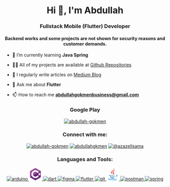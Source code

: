 <h1 align="center">Hi 👋, I'm Abdullah</h1>
<h3 align="center">Fullstack Mobile (Flutter) Developer</h3>
<h4 align="center">Backend works and some projects are not shown for security reasons and customer demands.</h4>

- 🌱 I’m currently learning **Java Spring**

- 👨‍💻 All of my projects are available at [Github Repositories](https://github.com/AzazelSensei?tab=repositories)

- 📝 I regularly write articles on [Medium Blog](https://medium.com/@azazellsama)

- 💬 Ask me about **Flutter**

- 📫 How to reach me **abdullahgokmenbusiness@gmail.com**

<h3 align="center">Google Play</h3>
<p align="center">
<a href="https://play.google.com/store/apps/dev?id=6236335327571324743" target="blank"><img align="center" src="https://play.google/about/howplayworks/static/assets/social/share_google_play_logo.png" alt="abdullah-gokmen" height="60" width="140" /></a>
</p>


<h3 align="center">Connect with me:</h3>
<p align="center">
<a href="https://linkedin.com/in/abdullah-gokmen" target="blank"><img align="center" src="https://raw.githubusercontent.com/rahuldkjain/github-profile-readme-generator/master/src/images/icons/Social/linked-in-alt.svg" alt="abdullah-gokmen" height="30" width="40" /></a>
<a href="https://instagram.com/abdullahgkmen" target="blank"><img align="center" src="https://raw.githubusercontent.com/rahuldkjain/github-profile-readme-generator/master/src/images/icons/Social/instagram.svg" alt="abdullahgkmen" height="30" width="40" /></a>
<a href="https://medium.com/@azazellsama" target="blank"><img align="center" src="https://raw.githubusercontent.com/rahuldkjain/github-profile-readme-generator/master/src/images/icons/Social/medium.svg" alt="@azazellsama" height="30" width="40" /></a>
</p>

<h3 align="center">Languages and Tools:</h3>
<p align="center"> <a href="https://www.arduino.cc/" target="_blank" rel="noreferrer"> <img src="https://cdn.worldvectorlogo.com/logos/arduino-1.svg" alt="arduino" width="40" height="40"/> </a> <a href="https://www.w3schools.com/cs/" target="_blank" rel="noreferrer"> <img src="https://raw.githubusercontent.com/devicons/devicon/master/icons/csharp/csharp-original.svg" alt="csharp" width="40" height="40"/> </a> <a href="https://dart.dev" target="_blank" rel="noreferrer"> <img src="https://www.vectorlogo.zone/logos/dartlang/dartlang-icon.svg" alt="dart" width="40" height="40"/> </a> <a href="https://www.figma.com/" target="_blank" rel="noreferrer"> <img src="https://www.vectorlogo.zone/logos/figma/figma-icon.svg" alt="figma" width="40" height="40"/> </a> <a href="https://flutter.dev" target="_blank" rel="noreferrer"> <img src="https://www.vectorlogo.zone/logos/flutterio/flutterio-icon.svg" alt="flutter" width="40" height="40"/> </a> <a href="https://git-scm.com/" target="_blank" rel="noreferrer"> <img src="https://www.vectorlogo.zone/logos/git-scm/git-scm-icon.svg" alt="git" width="40" height="40"/> </a> <a href="https://www.java.com" target="_blank" rel="noreferrer"> <img src="https://raw.githubusercontent.com/devicons/devicon/master/icons/java/java-original.svg" alt="java" width="40" height="40"/> </a> <a href="https://postman.com" target="_blank" rel="noreferrer"> <img src="https://www.vectorlogo.zone/logos/getpostman/getpostman-icon.svg" alt="postman" width="40" height="40"/> </a> <a href="https://spring.io/" target="_blank" rel="noreferrer"> <img src="https://www.vectorlogo.zone/logos/springio/springio-icon.svg" alt="spring" width="40" height="40"/> </a> </p>
